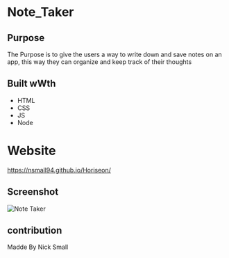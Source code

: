 # Note_Taker

## Purpose
The Purpose is to give the users a way to write down and save notes on an app, this way they can organize and keep track of their thoughts

## Built wWth
* HTML
* CSS
* JS
* Node

# Website
https://nsmall94.github.io/Horiseon/

## Screenshot
![Note Taker](assets/images/screenshot.png)

## contribution
Madde By Nick Small